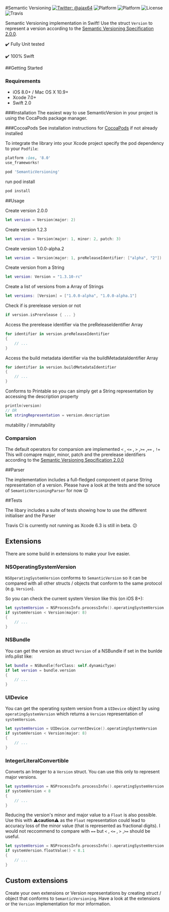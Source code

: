 #Semantic Versioning
[![Twitter: @ajax64](https://img.shields.io/badge/Author-Alexander%20Ney-00B893.svg)](https://twitter.com/ajax64)
![Platform](https://img.shields.io/cocoapods/v/SemanticVersioning.svg)
![Platform](https://img.shields.io/cocoapods/p/SemanticVersioning.svg)
![License](https://img.shields.io/cocoapods/l/SemanticVersioning.svg)
![Travis](https://img.shields.io/travis/AlexanderNey/SemanticVersioning.svg)

Semantic Versioning implementation in Swift!
Use the struct `Version` to represent a version according to the [Semantic Versioning Specification 2.0.0](http://semver.org/spec/v2.0.0.html). 


✔️ Fully Unit tested

✔️ 100% Swift
 

##Getting Started

### Requirements

- iOS 8.0+ / Mac OS X 10.9+
- Xcode 7.0+
- Swift 2.0

###Installation
The easiest way to use SemanticVersion in your project is using the CocaPods package manager.


###CocoaPods
See installation instructions for [CocoaPods](http://cocoapods.org) if not already installed

To integrate the library into your Xcode project specify the pod dependency to your `Podfile`:

```ruby
platform :ios, '8.0'
use_frameworks!

pod 'SemanticVersioning'
```

run pod install

```bash
pod install
```

##Usage

Create version 2.0.0

```Swift 
let version = Version(major: 2)
```

Create version 1.2.3

```Swift 
let version = Version(major: 1, minor: 2, patch: 3) 
```

Create version 1.0.0-alpha.2

```Swift
let version = Version(major: 1, preReleaseIdentifier: ["alpha", "2"])
```

Create version from a String

```Swift
let version: Version = "1.3.10-rc"
```

Create a list of versions from a Array of Strings

```Swift
let versions: [Version] = ["1.0.0-alpha", "1.0.0-alpha.1"] 
```

Check if is prerelease version or not

```Swift
if version.isPrerelease { ... } 
```

Access the prerelease identifier via the preReleaseIdentifier Array

```Swift
for identifier in version.preReleaseIdentifier
{
    // ...
}
```

Access the build metadata identifier via the buildMetadataIdentifier Array

```Swift
for identifier in version.buildMetadataIdentifier
{
    // ...
} 
```

Conforms to Printable so you can simply get a String representation by accessing the description property

```Swift
println(version)
// OR
let stringRepresentation = version.description
```

mutability / immutability


### Comparsion

The default operators for comparsion are implemented
`<` , `<=` , `>` ,`>=` ,`==` , `!=`
This will comapre major, minor, patch and the prerelease identifiers according to the [Semantic Versioning Sepcification 2.0.0](http://semver.org/spec/v2.0.0.html)


##Parser

The implementation includes a full-fledged component ot parse String representation of a version. Please have a look at the tests and the soruce of `SemanticVersioningParser` for now 😉

##Tests

The libary includes a suite of tests showing how to use the different initialiser and the Parser

Travis CI is currently not running as Xcode 6.3 is still in beta. 😕

## Extensions

There are some build in extensions to make your live easier.

### NSOperatingSystemVersion

`NSOperatingSystemVersion` conforms to `SemanticVersion` so it can be compared with all other structs / objects that conform to the same protocol (e.g. `Version`).

So you can check the current system Version like this (on iOS 8+):
```Swift
let systemVersion = NSProcessInfo.processInfo().operatingSystemVersion
if systemVersion < Version(major: 8)
{
    // ...
}
```

### NSBundle

You can get the version as struct `Version` of a NSBundle if set in the bunlde info.plist like:

```Swift
let bundle = NSBundle(forClass: self.dynamicType)
if let version = bundle.version
{
	// ...
}
```

### UIDevice

You can get the operating system version from a `UIDevice` object by using `operatingSystemVersion` which returns a `Version` representation of `systemVersion`.

```Swift
let systemVersion = UIDevice.currentDevice().operatingSystemVersion
if systemVersion < Version(major: 8)
{
    // ...
}

```

### IntegerLiteralConvertible

Converts an Integer to a `Version` struct. You can use this only to represent major versions.

```Swift
let systemVersion = NSProcessInfo.processInfo().operatingSystemVersion
if systemVersion < 8
{
    // ...
}
```

Reducing the version's minor and major value to a `Float` is also possible. Use this with ⚠️**caution**⚠️ as the `Float` representation could lead to accuracy loss of the minor value (that is represented as fractional digits). I would not reccommend to compare with `==` but `<` , `<=` , `>` ,`>=` should be useful.

```Swift
let systemVersion = NSProcessInfo.processInfo().operatingSystemVersion
if systemVersion.floatValue() < 8.1
{
    // ...
}
```


## Custom extensions

Create your own extensions or Version representations by creating struct / object that conforms to `SemanticVersioning`. Have a look at the extensions or the `Version` implementation for mor information.
